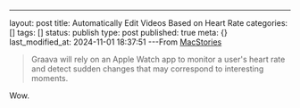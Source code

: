 ---
layout: post
title: Automatically Edit Videos Based on Heart Rate
categories: []
tags: []
status: publish
type: post
published: true
meta: {}
last_modified_at: 2024-11-01 18:37:51
---From 
[MacStories](http://www.macstories.net/ios/graava-action-camera-and-watchos-2/%20<http://www.macstories.net/ios/graava-action-camera-and-watchos-2/)


>Graava will rely on an Apple Watch app to monitor a user's heart rate and detect sudden changes that may correspond to interesting moments.



Wow.
